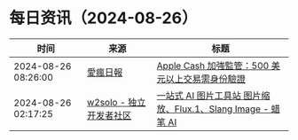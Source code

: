 ﻿# 每日资讯（2024-08-26）

|时间|来源|标题|
|---|---|---|
|2024-08-26 08:26:00|[愛瘋日報](http://www.iphonetaiwan.org/feeds/posts/default)|[Apple Cash 加強監管：500 美元以上交易需身份驗證](https://www.iphonetaiwan.org/2024/08/apple-cash-verification-rules.html)|
|2024-08-26 02:17:25|[w2solo - 独立开发者社区](https://w2solo.com/topics/feed)|[一站式 AI 图片工具站 图片缩放、Flux.1、Slang Image - 蜡笔 AI](https://w2solo.com/topics/4961)|

